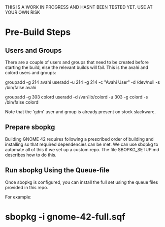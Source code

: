 THIS IS A WORK IN PROGRESS AND HASNT BEEN TESTED YET. USE AT YOUR OWN RISK 

# Pre-Build Steps

## Users and Groups
There are a couple of users and groups that need to be created before starting
the build, else the relevant builds will fail. This is the avahi and colord 
users and groups:

 groupadd -g 214 avahi
 useradd -u 214 -g 214 -c "Avahi User" -d /dev/null -s /bin/false avahi

 groupadd -g 303 colord
 useradd -d /var/lib/colord -u 303 -g colord -s /bin/false colord

Note that the 'gdm' user and group is already present on stock slackware.

## Prepare sbopkg
Building GNOME 42 requires following a prescribed order of building and installing
so that required dependencies can be met. We can use sbopkg to automate all of 
this if we set up a custom repo. The file SBOPKG_SETUP.md describes how to do this.

## Run sbopkg Using the Queue-file
Once sbopkg is configured, you can install the full set using the queue files
provided in this repo.

For example:

# sbopkg -i gnome-42-full.sqf


